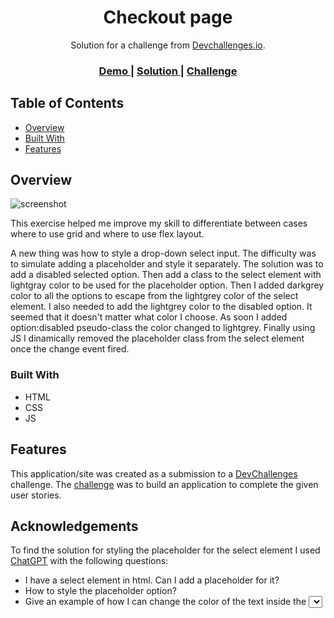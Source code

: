 <!-- Please update value in the {}  -->

<h1 align="center">Checkout page</h1>

<div align="center">
   Solution for a challenge from  <a href="http://devchallenges.io" target="_blank">Devchallenges.io</a>.
</div>

<div align="center">
  <h3>
    <a href="https://kirilkaloyanov.github.io/DevChallenges/responsive/06checkout-page/index.html">
      Demo
    </a>
    <span> | </span>
    <a href="https://github.com/KirilKaloyanov/DevChallenges/tree/main/responsive/06checkout-page">
      Solution
    </a>
    <span> | </span>
    <a href="https://devchallenges.io/challenges/0J1NxxGhOUYVqihwegfO">
      Challenge
    </a>
  </h3>
</div>

<!-- TABLE OF CONTENTS -->

## Table of Contents

- [Overview](#overview)
- [Built With](#built-with)
- [Features](#features)

<!-- OVERVIEW -->

## Overview

![screenshot](https://i.ibb.co/99NGGjR/screenshot.png)

This exercise helped me improve my skill to differentiate between cases where to use grid and where to use flex layout. 

A new thing was how to style a drop-down select input. The difficulty was to simulate adding a placeholder and style it separately. The solution was to add a disabled selected option. Then add a class to the select element with lightgray color to be used for the placeholder option. Then I added darkgrey color to all the options to escape from the lightgrey color of the select element. I also needed to add the lightgrey color to the disabled option. It seemed that it doesn't matter what color I choose. As soon I added option:disabled pseudo-class the color changed to lightgrey. Finally using JS I dinamically removed the placeholder class from the select element once the change event fired.

### Built With

<!-- This section should list any major frameworks that you built your project using. Here are a few examples.-->

- HTML
- CSS
- JS

## Features

<!-- List the features of your application or follow the template. Don't share the figma file here :) -->

This application/site was created as a submission to a [DevChallenges](https://devchallenges.io/challenges) challenge. The [challenge](https://devchallenges.io/challenges/0J1NxxGhOUYVqihwegfO) was to build an application to complete the given user stories.


## Acknowledgements

<!-- This section should list any articles or add-ons/plugins that helps you to complete the project. This is optional but it will help you in the future. For exmpale -->

To find the solution for styling the placeholder for the select element I used [ChatGPT](https://chat.openai.com/) with the following questions:
- I have a select element in html. Can I add a placeholder for it?
- How to style the placeholder option?
- Give an example of how I can change the color of the text inside the <select> element when the placeholder is selected?

